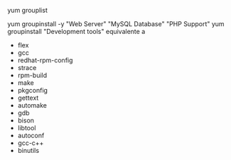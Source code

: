 yum grouplist

yum groupinstall -y "Web Server" "MySQL Database" "PHP Support"
yum groupinstall "Development tools"
  equivalente a 
   - flex
   - gcc
   - redhat-rpm-config
   - strace
   - rpm-build
   - make
   - pkgconfig
   - gettext
   - automake
   - gdb
   - bison
   - libtool
   - autoconf
   - gcc-c++
   - binutils
